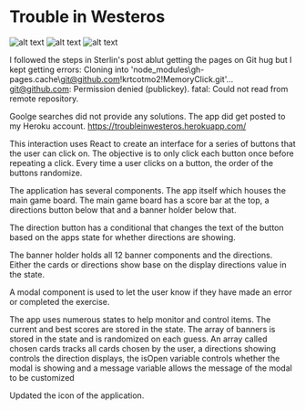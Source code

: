 # Trouble in Westeros
![alt text](https://img.shields.io/badge/uses-Node-brightgreen.svg) ![alt text](https://img.shields.io/badge/uses-React-brightgreen.svg)  ![alt text](https://img.shields.io/badge/uses-Bootstrap-blue.svg)

I followed the steps in Sterlin's post ablut getting the pages on Git hug but I kept getting errors:
Cloning into 'node_modules\gh-pages\.cache\git@github.com!krtcotmo2!MemoryClick.git'...
git@github.com: Permission denied (publickey).
fatal: Could not read from remote repository.

Goolge searches did not provide any solutions. The app did get posted to my Heroku account. https://troubleinwesteros.herokuapp.com/

This interaction uses React to create an interface for a series of buttons that the user can click on. The objective is to only click each button once before repeating a click. Every time a user clicks on a button, the order of the buttons randomize.

The application has several components. The app itself which houses the main game board. The main game board has a score bar at the top, a directions button below that and a banner holder below that. 

The direction button has a conditional that changes the text of the button based on the apps state for whether directions are showing.

The banner holder holds all 12 banner components and the directions. Either the cards or directions show base on the display directions value in the state.

A modal component is used to let the user know if they have made an error or completed the exercise.

The app uses numerous states to help monitor and control items. The current and best scores are stored in the state. The array of banners is stored in the state and is randomized on each guess. An array called chosen cards tracks all cards chosen by the user, a directions showing controls the direction displays, the isOpen variable controls whether the modal is showing and a message variable allows the message of the modal to be customized  

Updated the icon of the application.
